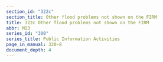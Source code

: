 ```yaml
---
section_id: "322c"
section_title: Other flood problems not shown on the FIRM
title: 322c Other flood problems not shown on the FIRM
abbr: MI3
series_id: "300"
series_title: Public Information Activities
page_in_manual: 320-8
document_depth: 4
---
```

